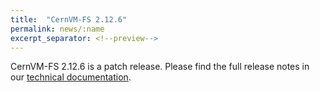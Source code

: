 ```yaml
---
title:  "CernVM-FS 2.12.6"
permalink: news/:name
excerpt_separator: <!--preview-->
---
```


CernVM-FS 2.12.6 is a patch release. Please find the full release notes in our <a href="https://cvmfs.readthedocs.io/en/2.12/cpt-releasenotes.html">technical documentation</a>.

<!--preview-->
